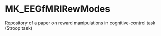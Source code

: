# MK_EEGfMRIRewModes
Repository of a paper on reward manipulations in cognitive-control task (Stroop task)

